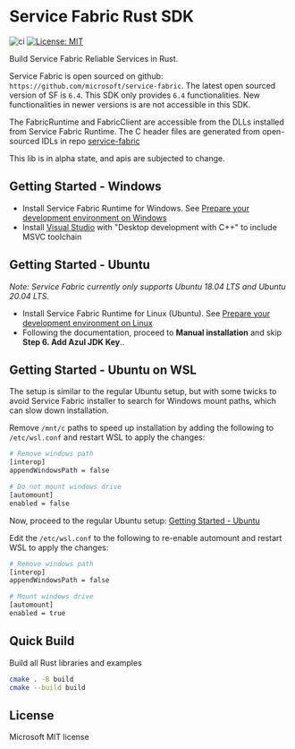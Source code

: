 # Service Fabric Rust SDK
![ci](https://github.com/Azure/service-fabric-rs/actions/workflows/build.yaml/badge.svg)
[![License: MIT](https://img.shields.io/badge/License-MIT-yellow.svg)](https://raw.githubusercontent.com/Azure/service-fabric-rs/main/LICENSE)

Build Service Fabric Reliable Services in Rust.

Service Fabric is open sourced on github: `https://github.com/microsoft/service-fabric`.
The latest open sourced version of SF is `6.4`.
This SDK only provides `6.4` functionalities. New functionalities in newer versions is are not accessible in this SDK.

The FabricRuntime and FabricClient are accessible from the DLLs installed from Service Fabric Runtime. The C header files are generated from open-sourced IDLs in repo [service-fabric](https://github.com/microsoft/service-fabric/tree/master/src/prod/src/idl/public)

This lib is in alpha state, and apis are subjected to change.

## Getting Started - Windows
* Install Service Fabric Runtime for Windows. See [Prepare your development environment on Windows](https://learn.microsoft.com/en-us/azure/service-fabric/service-fabric-get-started)
* Install [Visual Studio](https://visualstudio.microsoft.com/) with "Desktop development with C++" to include MSVC toolchain

## Getting Started - Ubuntu
<em>Note: Service Fabric currently only supports Ubuntu 18.04 LTS and Ubuntu 20.04 LTS.</em>

* Install Service Fabric Runtime for Linux (Ubuntu). See [Prepare your development environment on Linux](https://learn.microsoft.com/en-us/azure/service-fabric/service-fabric-get-started-linux?tabs=sdksetupubuntu%2Clocalclusteroneboxcontainer)
* Following the documentation, proceed to **Manual installation** and skip **Step 6. Add Azul JDK Key**..

## Getting Started - Ubuntu on WSL
The setup is similar to the regular Ubuntu setup, but with some twicks to avoid Service Fabric installer to search for Windows mount paths, which can slow down installation.

Remove `/mnt/c` paths to speed up installation by adding the following to `/etc/wsl.conf` and restart WSL to apply the changes:
```sh
# Remove windows path
[interop]
appendWindowsPath = false

# Do not mount windows drive
[automount]
enabled = false
```

Now, proceed to the regular Ubuntu setup: [Getting Started - Ubuntu](#Getting-Started---Ubuntu)

Edit the `/etc/wsl.conf` to the following to re-enable automount and restart WSL to apply the changes:
```sh
# Remove windows path
[interop]
appendWindowsPath = false

# Mount windows drive
[automount]
enabled = true
```

## Quick Build
Build all Rust libraries and examples
```sh
cmake . -B build
cmake --build build
```

## License
Microsoft MIT license
